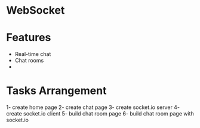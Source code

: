 # WebSocket

# Features

- Real-time chat
- Chat rooms
-

# Tasks Arrangement

1- create home page
2- create chat page
3- create socket.io server
4- create socket.io client
5- build chat room page
6- build chat room page with socket.io
